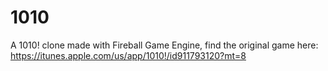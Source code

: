# 1010
A 1010! clone made with Fireball Game Engine, find the original game here: https://itunes.apple.com/us/app/1010!/id911793120?mt=8
